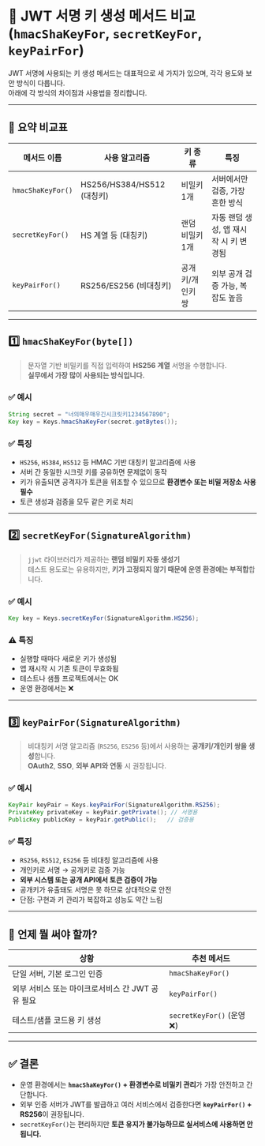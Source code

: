 
# 🔐 JWT 서명 키 생성 메서드 비교 (`hmacShaKeyFor`, `secretKeyFor`, `keyPairFor`)

JWT 서명에 사용되는 키 생성 메서드는 대표적으로 세 가지가 있으며, 각각 용도와 보안 방식이 다릅니다.  
아래에 각 방식의 차이점과 사용법을 정리합니다.

---

## 🧩 요약 비교표

| 메서드 이름         | 사용 알고리즘             | 키 종류         | 특징 |
|---------------------|----------------------------|------------------|------|
| `hmacShaKeyFor()`   | HS256/HS384/HS512 (대칭키) | 비밀키 1개       | 서버에서만 검증, 가장 흔한 방식 |
| `secretKeyFor()`    | HS 계열 등 (대칭키)        | 랜덤 비밀키 1개  | 자동 랜덤 생성, 앱 재시작 시 키 변경됨 |
| `keyPairFor()`      | RS256/ES256 (비대칭키)     | 공개키/개인키 쌍 | 외부 공개 검증 가능, 복잡도 높음 |

---

## 1️⃣ `hmacShaKeyFor(byte[])`

> 문자열 기반 비밀키를 직접 입력하여 **HS256 계열** 서명을 수행합니다.  
> **실무에서 가장 많이 사용되는 방식입니다.**

### ✅ 예시
```java
String secret = "너의매우매우긴시크릿키1234567890";
Key key = Keys.hmacShaKeyFor(secret.getBytes());
```

### ✅ 특징
- `HS256`, `HS384`, `HS512` 등 HMAC 기반 대칭키 알고리즘에 사용
- 서버 간 동일한 시크릿 키를 공유하면 문제없이 동작
- 키가 유출되면 공격자가 토큰을 위조할 수 있으므로 **환경변수 또는 비밀 저장소 사용 필수**
- 토큰 생성과 검증을 모두 같은 키로 처리

---

## 2️⃣ `secretKeyFor(SignatureAlgorithm)`

> `jjwt` 라이브러리가 제공하는 **랜덤 비밀키 자동 생성기**  
> 테스트 용도로는 유용하지만, **키가 고정되지 않기 때문에 운영 환경에는 부적합**합니다.

### ✅ 예시
```java
Key key = Keys.secretKeyFor(SignatureAlgorithm.HS256);
```

### ⚠️ 특징
- 실행할 때마다 새로운 키가 생성됨
- 앱 재시작 시 기존 토큰이 무효화됨
- 테스트나 샘플 프로젝트에서는 OK
- 운영 환경에서는 ❌

---

## 3️⃣ `keyPairFor(SignatureAlgorithm)`

> 비대칭키 서명 알고리즘 (`RS256`, `ES256` 등)에서 사용하는 **공개키/개인키 쌍을 생성**합니다.  
> **OAuth2**, **SSO**, **외부 API와 연동** 시 권장됩니다.

### ✅ 예시
```java
KeyPair keyPair = Keys.keyPairFor(SignatureAlgorithm.RS256);
PrivateKey privateKey = keyPair.getPrivate(); // 서명용
PublicKey publicKey = keyPair.getPublic();   // 검증용
```

### ✅ 특징
- `RS256`, `RS512`, `ES256` 등 비대칭 알고리즘에 사용
- 개인키로 서명 → 공개키로 검증 가능
- **외부 시스템 또는 공개 API에서 토큰 검증이 가능**
- 공개키가 유출돼도 서명은 못 하므로 상대적으로 안전
- 단점: 구현과 키 관리가 복잡하고 성능도 약간 느림

---

## 🧠 언제 뭘 써야 할까?

| 상황 | 추천 메서드 |
|------|-------------|
| 단일 서버, 기본 로그인 인증 | `hmacShaKeyFor()` |
| 외부 서비스 또는 마이크로서비스 간 JWT 공유 필요 | `keyPairFor()` |
| 테스트/샘플 코드용 키 생성 | `secretKeyFor()` (운영 ❌) |

---

## ✅ 결론

- 운영 환경에서는 **`hmacShaKeyFor()` + 환경변수로 비밀키 관리**가 가장 안전하고 간단합니다.
- 외부 인증 서버가 JWT를 발급하고 여러 서비스에서 검증한다면 **`keyPairFor()` + RS256**이 권장됩니다.
- `secretKeyFor()`는 편리하지만 **토큰 유지가 불가능하므로 실서비스에 사용하면 안 됩니다.**
